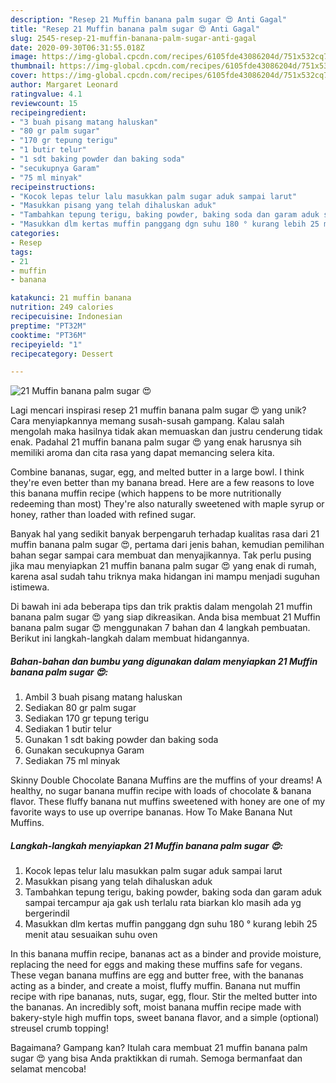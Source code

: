 ```yaml
---
description: "Resep 21 Muffin banana palm sugar 😍 Anti Gagal"
title: "Resep 21 Muffin banana palm sugar 😍 Anti Gagal"
slug: 2545-resep-21-muffin-banana-palm-sugar-anti-gagal
date: 2020-09-30T06:31:55.018Z
image: https://img-global.cpcdn.com/recipes/6105fde43086204d/751x532cq70/21-muffin-banana-palm-sugar-😍-foto-resep-utama.jpg
thumbnail: https://img-global.cpcdn.com/recipes/6105fde43086204d/751x532cq70/21-muffin-banana-palm-sugar-😍-foto-resep-utama.jpg
cover: https://img-global.cpcdn.com/recipes/6105fde43086204d/751x532cq70/21-muffin-banana-palm-sugar-😍-foto-resep-utama.jpg
author: Margaret Leonard
ratingvalue: 4.1
reviewcount: 15
recipeingredient:
- "3 buah pisang matang haluskan"
- "80 gr palm sugar"
- "170 gr tepung terigu"
- "1 butir telur"
- "1 sdt baking powder dan baking soda"
- "secukupnya Garam"
- "75 ml minyak"
recipeinstructions:
- "Kocok lepas telur lalu masukkan palm sugar aduk sampai larut"
- "Masukkan pisang yang telah dihaluskan aduk"
- "Tambahkan tepung terigu, baking powder, baking soda dan garam aduk sampai tercampur aja gak ush terlalu rata biarkan klo masih ada yg bergerindil"
- "Masukkan dlm kertas muffin panggang dgn suhu 180 ° kurang lebih 25 menit atau sesuaikan suhu oven"
categories:
- Resep
tags:
- 21
- muffin
- banana

katakunci: 21 muffin banana 
nutrition: 249 calories
recipecuisine: Indonesian
preptime: "PT32M"
cooktime: "PT36M"
recipeyield: "1"
recipecategory: Dessert

---
```



![21 Muffin banana palm sugar 😍](https://img-global.cpcdn.com/recipes/6105fde43086204d/751x532cq70/21-muffin-banana-palm-sugar-😍-foto-resep-utama.jpg)

Lagi mencari inspirasi resep 21 muffin banana palm sugar 😍 yang unik? Cara menyiapkannya memang susah-susah gampang. Kalau salah mengolah maka hasilnya tidak akan memuaskan dan justru cenderung tidak enak. Padahal 21 muffin banana palm sugar 😍 yang enak harusnya sih memiliki aroma dan cita rasa yang dapat memancing selera kita.

Combine bananas, sugar, egg, and melted butter in a large bowl. I think they&#39;re even better than my banana bread. Here are a few reasons to love this banana muffin recipe (which happens to be more nutritionally redeeming than most) They&#39;re also naturally sweetened with maple syrup or honey, rather than loaded with refined sugar.

Banyak hal yang sedikit banyak berpengaruh terhadap kualitas rasa dari 21 muffin banana palm sugar 😍, pertama dari jenis bahan, kemudian pemilihan bahan segar sampai cara membuat dan menyajikannya. Tak perlu pusing jika mau menyiapkan 21 muffin banana palm sugar 😍 yang enak di rumah, karena asal sudah tahu triknya maka hidangan ini mampu menjadi suguhan istimewa.


Di bawah ini ada beberapa tips dan trik praktis dalam mengolah 21 muffin banana palm sugar 😍 yang siap dikreasikan. Anda bisa membuat 21 Muffin banana palm sugar 😍 menggunakan 7 bahan dan 4 langkah pembuatan. Berikut ini langkah-langkah dalam membuat hidangannya.

<!--inarticleads1-->

##### Bahan-bahan dan bumbu yang digunakan dalam menyiapkan 21 Muffin banana palm sugar 😍:

1. Ambil 3 buah pisang matang haluskan
1. Sediakan 80 gr palm sugar
1. Sediakan 170 gr tepung terigu
1. Sediakan 1 butir telur
1. Gunakan 1 sdt baking powder dan baking soda
1. Gunakan secukupnya Garam
1. Sediakan 75 ml minyak


Skinny Double Chocolate Banana Muffins are the muffins of your dreams! A healthy, no sugar banana muffin recipe with loads of chocolate &amp; banana flavor. These fluffy banana nut muffins sweetened with honey are one of my favorite ways to use up overripe bananas. How To Make Banana Nut Muffins. 

<!--inarticleads2-->

##### Langkah-langkah menyiapkan 21 Muffin banana palm sugar 😍:

1. Kocok lepas telur lalu masukkan palm sugar aduk sampai larut
1. Masukkan pisang yang telah dihaluskan aduk
1. Tambahkan tepung terigu, baking powder, baking soda dan garam aduk sampai tercampur aja gak ush terlalu rata biarkan klo masih ada yg bergerindil
1. Masukkan dlm kertas muffin panggang dgn suhu 180 ° kurang lebih 25 menit atau sesuaikan suhu oven


In this banana muffin recipe, bananas act as a binder and provide moisture, replacing the need for eggs and making these muffins safe for vegans. These vegan banana muffins are egg and butter free, with the bananas acting as a binder, and create a moist, fluffy muffin. Banana nut muffin recipe with ripe bananas, nuts, sugar, egg, flour. Stir the melted butter into the bananas. An incredibly soft, moist banana muffin recipe made with bakery-style high muffin tops, sweet banana flavor, and a simple (optional) streusel crumb topping! 

Bagaimana? Gampang kan? Itulah cara membuat 21 muffin banana palm sugar 😍 yang bisa Anda praktikkan di rumah. Semoga bermanfaat dan selamat mencoba!
